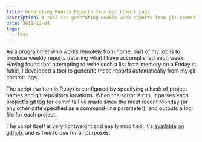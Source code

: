 ```yaml
---
title: Generating Weekly Reports from Git Commit Logs
description: A tool for generating weekly work reports from git commit logs.
date: 2011-12-04
tags:
  - foss
---
```


As a programmer who works remotely from home, part of my job is to produce
weekly reports detailing what I have accomplished each week. Having found that
attempting to write such a list from memory on a Friday is futile, I developed
a tool to generate these reports automatically from my git commit logs.

<!-- more -->

The script (written in Ruby) is configured by specifying a hash of project
names and git repository locations. When the script is run, it parses each
project's git log for commits I've made since the most recent Monday (or any
other date specified as a command-line parameter), and outputs a log file for
each project.

The script itself is very lightweight and easily modified. It's [available on
github][], and is free to use for all purposes.

[available on github]: https://github.com/chrisallenlane/git-weekly-report
